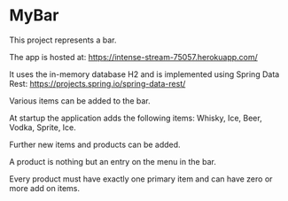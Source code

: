 # MyBar
This project represents a bar.

The app is hosted at: https://intense-stream-75057.herokuapp.com/

It uses the in-memory database H2 and is implemented using Spring Data Rest: https://projects.spring.io/spring-data-rest/

Various items can be added to the bar.

At startup the application adds the following items: Whisky, Ice, Beer, Vodka, Sprite, Ice.

Further new items and products can be added.

A product is nothing but an entry on the menu in the bar.

Every product must have exactly one primary item and can have zero or more add on items.
